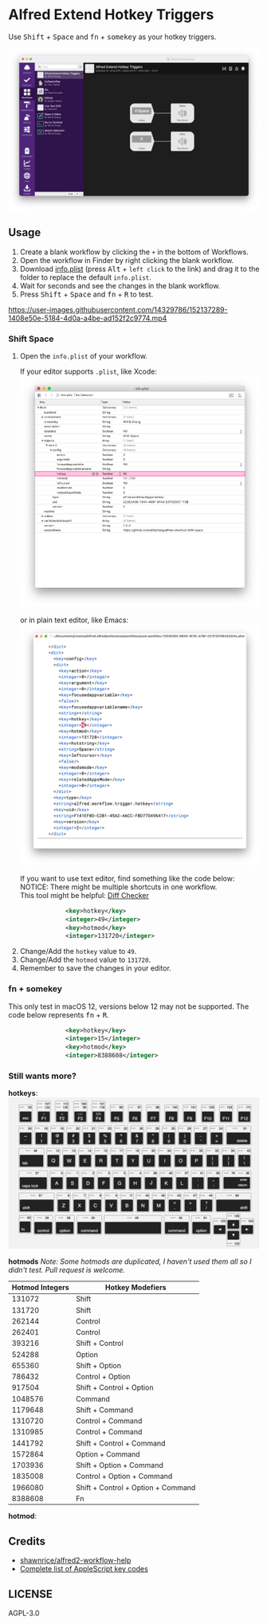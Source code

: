# Alfred Extend Hotkey Triggers
Use <kbd>Shift</kbd> + <kbd>Space</kbd> and <kbd>fn</kbd> + <kbd>somekey</kbd> as your hotkey triggers.

![showcase](images/showcase.png)

## Usage
1. Create a blank workflow by clicking the `+` in the bottom of Workflows.
2. Open the workflow in Finder by right clicking the blank workflow.
3. Download [info.plist](https://raw.githubusercontent.com/willbchang/alfred-extend-hotkey-triggers/master/info.plist) (press <kbd>Alt</kbd> + `left click` to the link) and drag it to the folder to replace the default `info.plist`.
4. Wait for seconds and see the changes in the blank workflow.
5. Press <kbd>Shift</kbd> + <kbd>Space</kbd> and <kbd>fn</kbd> + <kbd>R</kbd> to test.

https://user-images.githubusercontent.com/14329786/152137289-1408e50e-5184-4d0a-a4be-ad152f2c9774.mp4

### Shift Space
1. Open the `info.plist` of your workflow.

    If your editor supports `.plist`, like Xcode:
    ![xcode](images/xcode.png)

    or in plain text editor, like Emacs:
    ![emacs](images/emacs.png)

    If you want to use text editor, find something like the code below:<br>
    NOTICE: There might be multiple shortcuts in one workflow.<br>
    This tool might be helpful: [Diff Checker](https://www.diffchecker.com/u6GunNUY)
```xml
                <key>hotkey</key>
                <integer>49</integer>
                <key>hotmod</key>
                <integer>131720</integer>
```
2. Change/Add the `hotkey` value to `49`.
3. Change/Add the `hotmod` value to `131720`.
4. Remember to save the changes in your editor.

### fn + somekey
This only test in macOS 12, versions below 12 may not be supported.
The code below represents <kbd>fn</kbd> + <kbd>R</kbd>.
```xml
                <key>hotkey</key>
                <integer>15</integer>
                <key>hotmod</key>
                <integer>8388608</integer>
```

### Still wants more?
**hotkeys**:
![hotkeys](images/hotkeys.png)

**hotmods**
*Note: Some hotmods are duplicated, I haven't used them all so I didn't test. Pull request is welcome.*

| Hotmod Integers | Hotkey Modefiers                   |
|------------------|------------------------------------|
| 131072           | Shift                              |
| 131720           | Shift                              |
| 262144           | Control                            |
| 262401           | Control                            |
| 393216           | Shift + Control                    |
| 524288           | Option                             |
| 655360           | Shift + Option                     |
| 786432           | Control + Option                   |
| 917504           | Shift + Control + Option           |
| 1048576          | Command                            |
| 1179648          | Shift + Command                    |
| 1310720          | Control + Command                  |
| 1310985          | Control + Command                  |
| 1441792          | Shift + Control + Command          |
| 1572864          | Option + Command                   |
| 1703936          | Shift + Option + Command           |
| 1835008          | Control + Option + Command         |
| 1966080          | Shift + Control + Option + Command |
| 8388608          | Fn                                 |

**hotmod**:
## Credits
- [shawnrice/alfred2-workflow-help](https://github.com/shawnrice/alfred2-workflow-help/blob/80edd74030c9b4b61c87b5d44387dc56965e805c/help.py#L31-L48)
- [Complete list of AppleScript key codes](https://eastmanreference.com/complete-list-of-applescript-key-codes)

## LICENSE
AGPL-3.0
